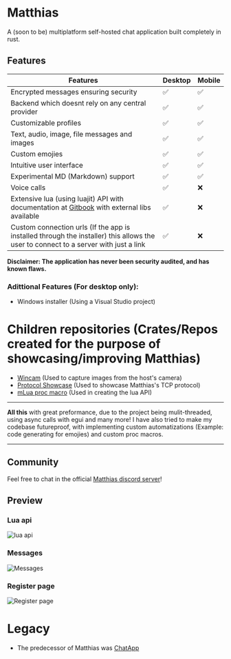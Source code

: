 # Matthias
A (soon to be) multiplatform self-hosted chat application built completely in rust.
## Features
| Features | Desktop | Mobile |
| -------- | ------- | ------- |
| Encrypted messages ensuring security  | ✅ | ✅ |
| Backend which doesnt rely on any central provider | ✅ | ✅ |
| Customizable profiles    | ✅ | ✅ |
| Text, audio, image, file messages and images | ✅ | ✅ |
| Custom emojies | ✅ | ✅ |
| Intuitive user interface | ✅ | ✅ |
| Experimental MD (Markdown) support | ✅ | ✅ |
| Voice calls | ✅ | ❌ |
| Extensive lua (using luajit) API with documentation at [Gitbook](https://matthias.gitbook.io/) with external libs available | ✅ | ❌ |
| Custom connection urls (If the app is installed through the installer) this allows the user to connect to a server with just a link | ✅ | ❌ |

**Disclaimer: The application has never been security audited, and has known flaws.**

### Adittional Features (For desktop only):
- Windows installer (Using a Visual Studio project)

# Children repositories (Crates/Repos created for the purpose of showcasing/improving Matthias)
- [Wincam](https://github.com/marci1175/wincam) (Used to capture images from the host's camera)
- [Protocol Showcase](https://github.com/marci1175/matthias-tokio-protocol/tree/master) (Used to showcase Matthias's TCP protocol)
- [mLua proc macro](https://github.com/marci1175/mlua_proc_macro) (Used in creating the lua API)

_________________________________________________________
__All this__ with great preformance, due to the project being mulit-threaded, using async calls with egui and many more!
I have also tried to make my codebase futureproof, with implementing custom automatizations (Example: code generating for emojies) and custom proc macros.
_________________________________________________________

## Community
Feel free to chat in the official [Matthias discord server](https://discord.gg/66KFkByMGa)!

## Preview
### Lua api
![lua api](https://github.com/marci1175/Matthias/blob/813d91dec618beca08e85f9c09e7acb1d977c03d/.github/assets/luaapi.png)
### Messages
![Messages](https://github.com/marci1175/Matthias/blob/813d91dec618beca08e85f9c09e7acb1d977c03d/.github/assets/messages.png)
### Register page
![Register page](https://github.com/marci1175/Matthias/blob/813d91dec618beca08e85f9c09e7acb1d977c03d/.github/assets/register.png)

# Legacy
- The predecessor of Matthias was [ChatApp](https://github.com/marci1175/ChatApp)
